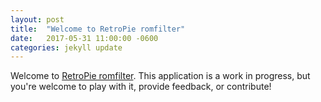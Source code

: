 ```yaml
---
layout: post
title:  "Welcome to RetroPie romfilter"
date:   2017-05-31 11:00:00 -0600
categories: jekyll update
---
```


Welcome to [RetroPie romfilter](https://github.com/kdorff/retropie-romfilter.git). 
This application is a work in progress, but you're
welcome to play with it, provide feedback, or contribute!
